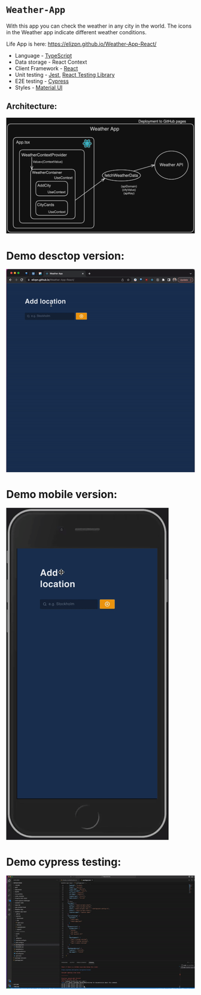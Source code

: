 # `Weather-App`

With this app you can check the weather in any city in the world. The icons in the Weather app indicate different weather conditions.

Life App is here: https://elizpn.github.io/Weather-App-React/

-  Language - [TypeScript](https://www.typescriptlang.org/)
-  Data storage - React Context
-  Client Framework - [React](https://reactjs.org)
-  Unit testing - [Jest](https://jestjs.io), [React Testing Library](https://testing-library.com)
-  E2E testing - [Cypress](https://www.cypress.io/)
-  Styles - [Material UI](https://mui.com/) 


## Architecture: 
<img src="./public/img/readme-images/architecture.png" title="Architecture Diagram">


# Demo desctop version: 
<img src="./public/img/readme-images/weather-app.gif" title="Weather-app-demo">

# Demo mobile version: 
<img src="./public/img/readme-images/mobile.gif" title="mob-demo">

# Demo cypress testing: 
<img src="./public/img/readme-images/cypress.gif" title="cypress-demo">





